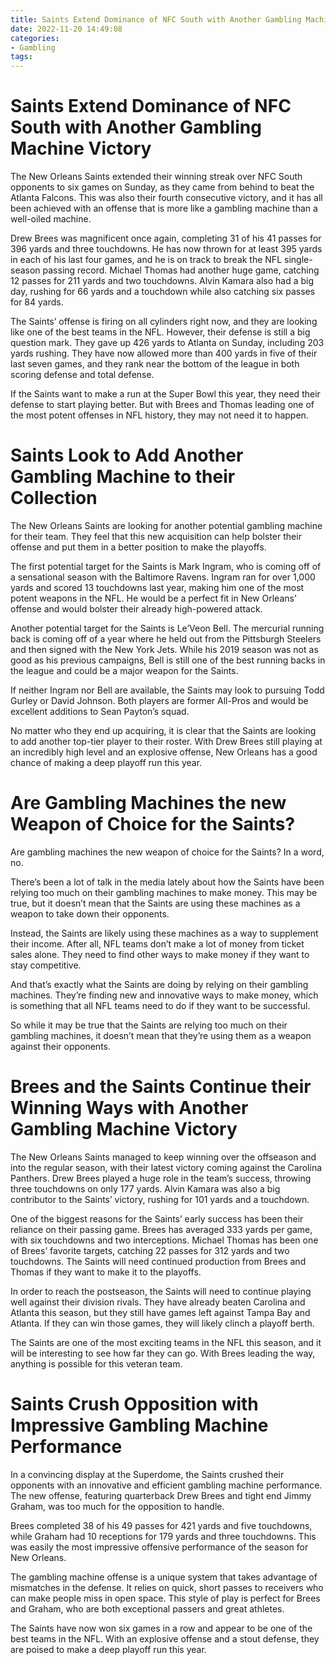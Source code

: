 ```yaml
---
title: Saints Extend Dominance of NFC South with Another Gambling Machine Victory 
date: 2022-11-20 14:49:08
categories:
- Gambling
tags:
---
```



#  Saints Extend Dominance of NFC South with Another Gambling Machine Victory 

The New Orleans Saints extended their winning streak over NFC South opponents to six games on Sunday, as they came from behind to beat the Atlanta Falcons. This was also their fourth consecutive victory, and it has all been achieved with an offense that is more like a gambling machine than a well-oiled machine.

Drew Brees was magnificent once again, completing 31 of his 41 passes for 396 yards and three touchdowns. He has now thrown for at least 395 yards in each of his last four games, and he is on track to break the NFL single-season passing record. Michael Thomas had another huge game, catching 12 passes for 211 yards and two touchdowns. Alvin Kamara also had a big day, rushing for 66 yards and a touchdown while also catching six passes for 84 yards.

The Saints’ offense is firing on all cylinders right now, and they are looking like one of the best teams in the NFL. However, their defense is still a big question mark. They gave up 426 yards to Atlanta on Sunday, including 203 yards rushing. They have now allowed more than 400 yards in five of their last seven games, and they rank near the bottom of the league in both scoring defense and total defense.

If the Saints want to make a run at the Super Bowl this year, they need their defense to start playing better. But with Brees and Thomas leading one of the most potent offenses in NFL history, they may not need it to happen.

#  Saints Look to Add Another Gambling Machine to their Collection 

The New Orleans Saints are looking for another potential gambling machine for their team. They feel that this new acquisition can help bolster their offense and put them in a better position to make the playoffs.

The first potential target for the Saints is Mark Ingram, who is coming off of a sensational season with the Baltimore Ravens. Ingram ran for over 1,000 yards and scored 13 touchdowns last year, making him one of the most potent weapons in the NFL. He would be a perfect fit in New Orleans’ offense and would bolster their already high-powered attack.

Another potential target for the Saints is Le’Veon Bell. The mercurial running back is coming off of a year where he held out from the Pittsburgh Steelers and then signed with the New York Jets. While his 2019 season was not as good as his previous campaigns, Bell is still one of the best running backs in the league and could be a major weapon for the Saints.

If neither Ingram nor Bell are available, the Saints may look to pursuing Todd Gurley or David Johnson. Both players are former All-Pros and would be excellent additions to Sean Payton’s squad.

No matter who they end up acquiring, it is clear that the Saints are looking to add another top-tier player to their roster. With Drew Brees still playing at an incredibly high level and an explosive offense, New Orleans has a good chance of making a deep playoff run this year.

#  Are Gambling Machines the new Weapon of Choice for the Saints? 

Are gambling machines the new weapon of choice for the Saints? In a word, no.

There’s been a lot of talk in the media lately about how the Saints have been relying too much on their gambling machines to make money. This may be true, but it doesn’t mean that the Saints are using these machines as a weapon to take down their opponents.

Instead, the Saints are likely using these machines as a way to supplement their income. After all, NFL teams don’t make a lot of money from ticket sales alone. They need to find other ways to make money if they want to stay competitive.

And that’s exactly what the Saints are doing by relying on their gambling machines. They’re finding new and innovative ways to make money, which is something that all NFL teams need to do if they want to be successful.

So while it may be true that the Saints are relying too much on their gambling machines, it doesn’t mean that they’re using them as a weapon against their opponents.

#  Brees and the Saints Continue their Winning Ways with Another Gambling Machine Victory 

The New Orleans Saints managed to keep winning over the offseason and into the regular season, with their latest victory coming against the Carolina Panthers. Drew Brees played a huge role in the team’s success, throwing three touchdowns on only 177 yards. Alvin Kamara was also a big contributor to the Saints’ victory, rushing for 101 yards and a touchdown.

One of the biggest reasons for the Saints’ early success has been their reliance on their passing game. Brees has averaged 333 yards per game, with six touchdowns and two interceptions. Michael Thomas has been one of Brees’ favorite targets, catching 22 passes for 312 yards and two touchdowns. The Saints will need continued production from Brees and Thomas if they want to make it to the playoffs.

In order to reach the postseason, the Saints will need to continue playing well against their division rivals. They have already beaten Carolina and Atlanta this season, but they still have games left against Tampa Bay and Atlanta. If they can win those games, they will likely clinch a playoff berth.

The Saints are one of the most exciting teams in the NFL this season, and it will be interesting to see how far they can go. With Brees leading the way, anything is possible for this veteran team.

#  Saints Crush Opposition with Impressive Gambling Machine Performance

In a convincing display at the Superdome, the Saints crushed their opponents with an innovative and efficient gambling machine performance. The new offense, featuring quarterback Drew Brees and tight end Jimmy Graham, was too much for the opposition to handle.

Brees completed 38 of his 49 passes for 421 yards and five touchdowns, while Graham had 10 receptions for 179 yards and three touchdowns. This was easily the most impressive offensive performance of the season for New Orleans.

The gambling machine offense is a unique system that takes advantage of mismatches in the defense. It relies on quick, short passes to receivers who can make people miss in open space. This style of play is perfect for Brees and Graham, who are both exceptional passers and great athletes.

The Saints have now won six games in a row and appear to be one of the best teams in the NFL. With an explosive offense and a stout defense, they are poised to make a deep playoff run this year.